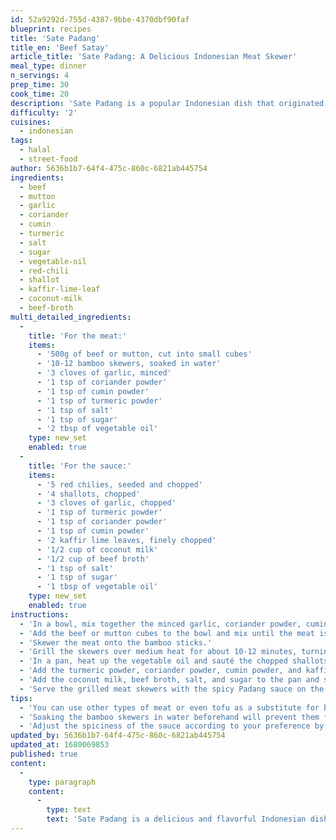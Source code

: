 ```yaml
---
id: 52a9292d-755d-4387-9bbe-4370dbf90faf
blueprint: recipes
title: 'Sate Padang'
title_en: 'Beef Satay'
article_title: 'Sate Padang: A Delicious Indonesian Meat Skewer'
meal_type: dinner
n_servings: 4
prep_time: 30
cook_time: 20
description: 'Sate Padang is a popular Indonesian dish that originated from the city of Padang in West Sumatra. This dish is made of succulent beef or mutton skewered on bamboo sticks and grilled to perfection, then served with a spicy and flavorful sauce. In this article, we will show you how to make this delicious and flavorful meat skewer.'
difficulty: '2'
cuisines:
  - indonesian
tags:
  - halal
  - street-food
author: 5636b1b7-64f4-475c-860c-6821ab445754
ingredients:
  - beef
  - mutton
  - garlic
  - coriander
  - cumin
  - turmeric
  - salt
  - sugar
  - vegetable-oil
  - red-chili
  - shallot
  - kaffir-lime-leaf
  - coconut-milk
  - beef-broth
multi_detailed_ingredients:
  -
    title: 'For the meat:'
    items:
      - '500g of beef or mutton, cut into small cubes'
      - '10-12 bamboo skewers, soaked in water'
      - '3 cloves of garlic, minced'
      - '1 tsp of coriander powder'
      - '1 tsp of cumin powder'
      - '1 tsp of turmeric powder'
      - '1 tsp of salt'
      - '1 tsp of sugar'
      - '2 tbsp of vegetable oil'
    type: new_set
    enabled: true
  -
    title: 'For the sauce:'
    items:
      - '5 red chilies, seeded and chopped'
      - '4 shallots, chopped'
      - '3 cloves of garlic, chopped'
      - '1 tsp of turmeric powder'
      - '1 tsp of coriander powder'
      - '1 tsp of cumin powder'
      - '2 kaffir lime leaves, finely chopped'
      - '1/2 cup of coconut milk'
      - '1/2 cup of beef broth'
      - '1 tsp of salt'
      - '1 tsp of sugar'
      - '1 tbsp of vegetable oil'
    type: new_set
    enabled: true
instructions:
  - 'In a bowl, mix together the minced garlic, coriander powder, cumin powder, turmeric powder, salt, sugar, and vegetable oil.'
  - 'Add the beef or mutton cubes to the bowl and mix until the meat is coated with the spices. Marinate for at least 30 minutes or overnight in the fridge.'
  - 'Skewer the meat onto the bamboo sticks.'
  - 'Grill the skewers over medium heat for about 10-12 minutes, turning occasionally until the meat is cooked through.'
  - 'In a pan, heat up the vegetable oil and sauté the chopped shallots, garlic, and red chilies until fragrant.'
  - 'Add the turmeric powder, coriander powder, cumin powder, and kaffir lime leaves to the pan and cook for another 2-3 minutes.'
  - 'Add the coconut milk, beef broth, salt, and sugar to the pan and stir until the sauce thickens.'
  - 'Serve the grilled meat skewers with the spicy Padang sauce on the side.'
tips:
  - 'You can use other types of meat or even tofu as a substitute for beef or mutton.'
  - 'Soaking the bamboo skewers in water beforehand will prevent them from burning on the grill.'
  - 'Adjust the spiciness of the sauce according to your preference by adding or reducing the number of red chilies.'
updated_by: 5636b1b7-64f4-475c-860c-6821ab445754
updated_at: 1680069853
published: true
content:
  -
    type: paragraph
    content:
      -
        type: text
        text: 'Sate Padang is a delicious and flavorful Indonesian dish that is perfect for any occasion. Follow this recipe and impress your family and friends with your cooking skills. The juicy meat skewers and the spicy Padang sauce will definitely satisfy your taste buds.'
---
```


